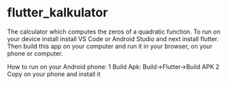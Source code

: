 # flutter_kalkulator

The  calculator which computes the zeros of a quadratic function.
To run on your device install install VS Code or Android Studio and next install flutter. Then build this app on your computer and run it in your browser, on your phone or computer.

How to run on your Android phone:
1 Build Apk: Build->Flutter->Build APK
2 Copy on your phone and install it
